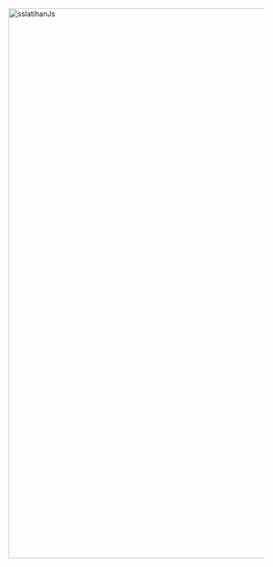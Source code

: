 <img width="1920" height="1080" alt="sslatihanJs" src="https://github.com/user-attachments/assets/b7f74ba4-fcb0-4f9d-9338-4b3ac14bd36c" />
